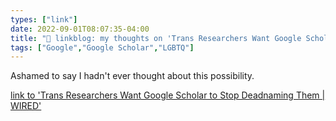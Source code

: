 ```yaml
---
types: ["link"]
date: 2022-09-01T08:07:35-04:00
title: "🔗 linkblog: my thoughts on 'Trans Researchers Want Google Scholar to Stop Deadnaming Them | WIRED'"
tags: ["Google","Google Scholar","LGBTQ"]
---
```

Ashamed to say I hadn't ever thought about this possibility.
 

[link to 'Trans Researchers Want Google Scholar to Stop Deadnaming Them | WIRED'](https://www.wired.com/story/trans-researchers-want-google-scholar-to-stop-deadnaming-them/)
